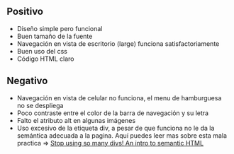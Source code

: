 ## Positivo
* Diseño simple pero funcional
* Buen tamaño de la fuente
* Navegación en vista de escritorio (large) funciona satisfactoriamente
* Buen uso del css
* Código HTML claro 
## Negativo
* Navegación en vista de celular no funciona, el menu de hamburguesa no se despliega
* Poco contraste entre el color de la barra de navegación y su letra
* Falto el atributo alt en algunas imágenes
* Uso excesivo de la etiqueta div, a pesar de que funciona no le da la semántica adecuada a la pagina. Aquí puedes leer mas sobre esta mala practica => [Stop using so many divs! An intro to semantic HTML](https://dev.to/kenbellows/stop-using-so-many-divs-an-intro-to-semantic-html-3i9i)
